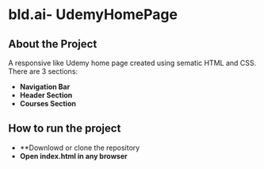 # bld.ai- UdemyHomePage

## About the Project

A responsive like Udemy home page created using sematic HTML and CSS. There are 3 sections:

- **Navigation Bar**
- **Header Section**
- **Courses Section**

## How to run the project

- **Downlowd or clone the repository
- **Open index.html in any browser**
